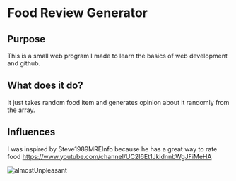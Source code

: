 ﻿# Food Review Generator
 
 ## Purpose
 This is a small web program I made to learn the basics of web development and github.
 
 ## What does it do?
 It just takes random food item and generates opinion about it randomly from the array.
 
 ## Influences
 I was inspired by Steve1989MREInfo because he has a great way to rate food
 https://www.youtube.com/channel/UC2I6Et1JkidnnbWgJFiMeHA
 
![almostUnpleasant](https://user-images.githubusercontent.com/72079744/135722551-27a28dc3-bed1-4a69-b3f6-ca1bd5f401f6.png)
